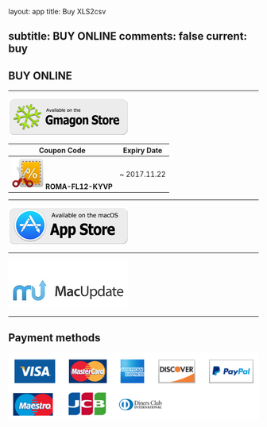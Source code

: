 layout: app
title: Buy XLS2csv

subtitle: BUY ONLINE
comments: false
current: buy
---

## <strong>BUY ONLINE</strong>
---

[![](../../../asset/images/gmagon-available.png)](https://shopper.mycommerce.com/checkout/cart/add/55399-43)

Coupon Code | Expiry Date
------ | -------
![](../../../asset/images/coupon.png) **ROMA-FL12-KYVP** | ~ 2017.11.22

---
[![](../../../asset/images/mas-available.png)](https://itunes.apple.com/us/app/xls2csv/id865279629?l=zh&ls=1&mt=12)

---
[![](../../../asset/images/mac-update.jpg)](https://www.macupdate.com/app/mac/56828/xls2csv)

---
## Payment methods
![](../../../asset/images/payment-types.png)